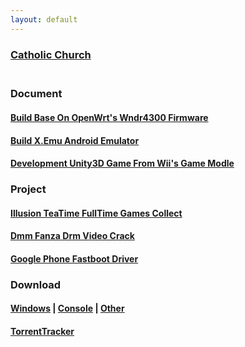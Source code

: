 ```yaml
---
layout: default
---
```

### [Catholic Church](/page/catholic_church.md)<br><br>
### Document<br>
#### [Build Base On OpenWrt's Wndr4300 Firmware](/page/openwrt.md)<br>
#### [Build X.Emu Android Emulator](/page/emulator.md)<br>
#### [Development Unity3D Game From Wii's Game Modle](/page/unity3d.md)
### Project<br>
#### [Illusion TeaTime FullTime Games Collect](/page/illusion.md)<br>
#### [Dmm Fanza Drm Video Crack](/page/dmm.md)<br>
#### [Google Phone Fastboot Driver](/page/phone.md)<br>
### Download<br>
#### [Windows](/page/windows.md)&nbsp;|&nbsp;[Console](/page/console.md)&nbsp;|&nbsp;[Other](/page/other.md)<br>
#### [TorrentTracker](https://ngosang.github.io/trackerslist/trackers_all.txt)
